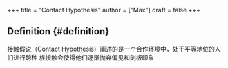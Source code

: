 +++
title = "Contact Hypothesis"
author = ["Max"]
draft = false
+++

## Definition {#definition}

接触假说（Contact Hypothesis）阐述的是一个合作环境中，处于平等地位的人们进行跨种
族接触会使得他们逐渐抛弃偏见和刻板印象